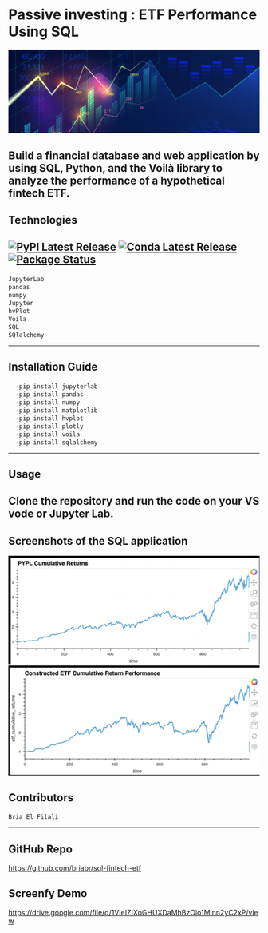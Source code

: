 # Passive investing : ETF Performance Using SQL

![](./images/7-4-challenge-image.png)

Build a financial database and web application by using SQL, Python, and the Voilà library to analyze the performance of a hypothetical fintech ETF.
----
## Technologies
[![PyPI Latest Release](https://img.shields.io/pypi/v/pandas.svg)](https://pypi.org/project/pandas/)
[![Conda Latest Release](https://anaconda.org/conda-forge/pandas/badges/version.svg)](https://anaconda.org/anaconda/pandas/)
[![Package Status](https://img.shields.io/pypi/status/pandas.svg)](https://pypi.org/project/pandas/)
---
```
JupyterLab 
pandas
numpy 
Jupyter
hvPlot
Voila
SQL
SQlalchemy
``` 
---

## Installation Guide
```
  -pip install jupyterlab
  -pip install pandas
  -pip install numpy
  -pip install matplotlib
  -pip install hvplot
  -pip install plotly
  -pip install voila
  -pip install sqlalchemy 
  ```
  ---

## Usage

Clone the repository and run the code on your VS vode or Jupyter Lab.
---

## Screenshots of the SQL application
![](./images/Screen%20Shot%202023-02-28%20at%208.35.10%20PM.png)
![](./images/Screen%20Shot%202023-02-28%20at%208.35.32%20PM.png)


## Contributors
```
Bria El Filali
```
---

## GitHub Repo
https://github.com/briabr/sql-fintech-etf

## Screenfy Demo
https://drive.google.com/file/d/1VIeIZIXoGHUXDaMhBzOio1Minn2yC2xP/view
